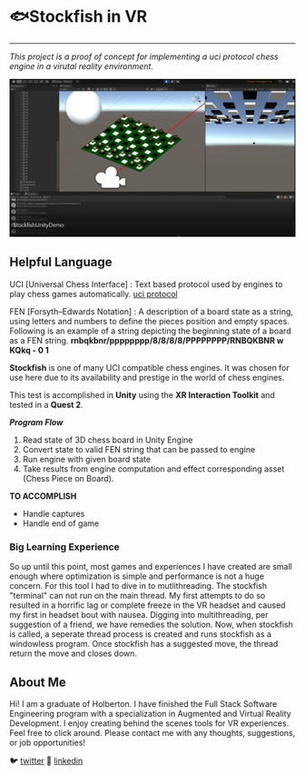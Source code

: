 # 🐟**Stockfish in VR**
---

_This project is a proof of concept for implementing a uci protocol chess engine in a virutal reality environment._

![Unity Preview Screenshot with debugger output](/images/stockfish_screengrab.PNG)

## Helpful Language
UCI [Universal Chess Interface]
:  Text based protocol used by engines to play chess games automatically. [uci protocol](http://wbec-ridderkerk.nl/html/UCIProtocol.html)

FEN [Forsyth–Edwards Notation]
: A description of a board state as a string, using letters and numbers to define the pieces position and empty spaces. Following is an example of a string depicting the beginning state of a board as a FEN string.
 **rnbqkbnr/pppppppp/8/8/8/8/PPPPPPPP/RNBQKBNR w KQkq - 0 1**

**Stockfish** is one of many UCI compatible chess engines. It was chosen for use here due to its availability and prestige in the world of chess engines.

This test is accomplished in **Unity** using the **XR Interaction Toolkit** and tested in a **Quest 2**.

***Program Flow***
1. Read state of 3D chess board in Unity Engine
2. Convert state to valid FEN string that can be passed to engine
3. Run engine with given board state
4. Take results from engine computation and effect corresponding asset (Chess Piece on Board).

**TO ACCOMPLISH**
- Handle captures
- Handle end of game

### Big Learning Experience
So up until this point, most games and experiences I have created are small enough where optimization is simple and performance is not a huge concern. For this tool I had to dive in to mutlithreading. The stockfish "terminal"
can not run on the main thread. My first attempts to do so resulted in a horrific lag or complete freeze in the VR headset and caused my first in headset bout with nausea. Digging into multithreading, per suggestion of a friend, we have remedies the solution. Now, when stockfish is called, a seperate thread process is created and runs stockfish as a windowless program. Once stockfish has a suggested move, the thread return the move and closes down.

## About Me
Hi! I am a graduate of Holberton. I have finished the Full Stack Software Engineering program with a specialization in Augmented and Virtual Reality Development. I enjoy creating behind the scenes tools for VR experiences. Feel free to click around. Please contact me with any thoughts, suggestions, or job opportunities!

🐦 [twitter](https://twitter.com/whoziwhatzit_)
💼 [linkedin](https://www.linkedin.com/in/aydentownsley/)



